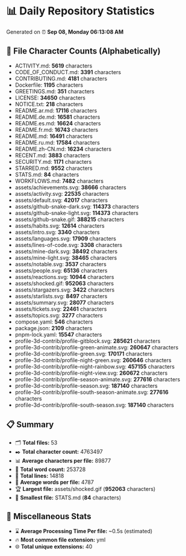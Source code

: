 # 📊 Daily Repository Statistics
Generated on ⏰ **Sep 08, Monday 06:13:08 AM**

## 📂 File Character Counts (Alphabetically)
- ACTIVITY.md: **5619** characters
- CODE_OF_CONDUCT.md: **3391** characters
- CONTRIBUTING.md: **4181** characters
- Dockerfile: **1195** characters
- GREETINGS.md: **351** characters
- LICENSE: **34650** characters
- NOTICE.txt: **218** characters
- README.ar.md: **17116** characters
- README.de.md: **16581** characters
- README.es.md: **16624** characters
- README.fr.md: **16743** characters
- README.md: **16491** characters
- README.ru.md: **17584** characters
- README.zh-CN.md: **16234** characters
- RECENT.md: **3883** characters
- SECURITY.md: **1171** characters
- STARRED.md: **9552** characters
- STATS.md: **84** characters
- WORKFLOWS.md: **7482** characters
- assets/achievements.svg: **38666** characters
- assets/activity.svg: **22535** characters
- assets/default.svg: **42017** characters
- assets/github-snake-dark.svg: **114373** characters
- assets/github-snake-light.svg: **114373** characters
- assets/github-snake.gif: **388215** characters
- assets/habits.svg: **12614** characters
- assets/intro.svg: **3340** characters
- assets/languages.svg: **17909** characters
- assets/lines-of-code.svg: **3308** characters
- assets/mine-dark.svg: **38492** characters
- assets/mine-light.svg: **38465** characters
- assets/notable.svg: **3537** characters
- assets/people.svg: **65136** characters
- assets/reactions.svg: **10944** characters
- assets/shocked.gif: **952063** characters
- assets/stargazers.svg: **3422** characters
- assets/starlists.svg: **8497** characters
- assets/summary.svg: **28077** characters
- assets/tickets.svg: **22461** characters
- assets/topics.svg: **3277** characters
- compose.yaml: **546** characters
- package.json: **2109** characters
- pnpm-lock.yaml: **15547** characters
- profile-3d-contrib/profile-gitblock.svg: **285621** characters
- profile-3d-contrib/profile-green-animate.svg: **260647** characters
- profile-3d-contrib/profile-green.svg: **170171** characters
- profile-3d-contrib/profile-night-green.svg: **260646** characters
- profile-3d-contrib/profile-night-rainbow.svg: **457155** characters
- profile-3d-contrib/profile-night-view.svg: **260672** characters
- profile-3d-contrib/profile-season-animate.svg: **277616** characters
- profile-3d-contrib/profile-season.svg: **187140** characters
- profile-3d-contrib/profile-south-season-animate.svg: **277616** characters
- profile-3d-contrib/profile-south-season.svg: **187140** characters

## 📋 Summary
- 🗂️ **Total files:** 53
- ✒️ **Total character count:** 4763497
- 📊 **Average characters per file:** 89877
- 📝 **Total word count:** 253728
- 🧾 **Total lines:** 14818
- 📐 **Average words per file:** 4787
- 🏆 **Largest file:** assets/shocked.gif (**952063** characters)
- 🥉 **Smallest file:** STATS.md (**84** characters)

## 🌟 Miscellaneous Stats
- ⌛ **Average Processing Time Per file:** ~0.5s (estimated)
- 🔥 **Most common file extension:** yml
- 🌐 **Total unique extensions:** 40
